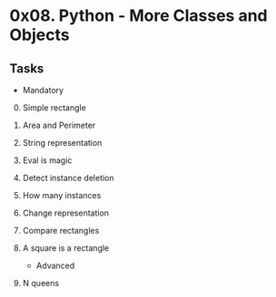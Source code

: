 # 0x08. Python - More Classes and Objects
## Tasks

   * Mandatory
0. Simple rectangle
2. Area and Perimeter
3. String representation
4. Eval is magic
5. Detect instance deletion
6. How many instances
7. Change representation
8. Compare rectangles
9. A square is a rectangle

    * Advanced
10. N queens